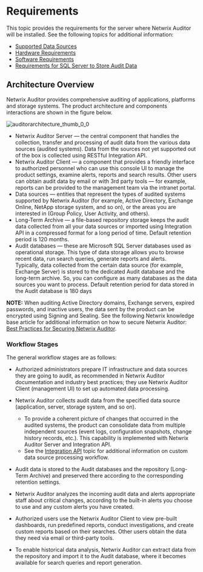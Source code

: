 # Requirements

This topic provides the requirements for the server where Netwrix Auditor will be installed. See the
following topics for additional information:

- [Supported Data Sources](/docs/auditor/10.7/auditor/requirements/supporteddatasources.md)
- [Hardware Requirements](/docs/auditor/10.7/auditor/requirements/console.md)
- [Software Requirements](/docs/auditor/10.7/auditor/requirements/software.md)
- [Requirements for SQL Server to Store Audit Data](/docs/auditor/10.7/auditor/requirements/sqlserver.md)

## Architecture Overview

Netwrix Auditor provides comprehensive auditing of applications, platforms and storage systems. The
product architecture and components interactions are shown in the figure below.

![auditorarchitecture_thumb_0_0](/img/product_docs/auditor/auditor/requirements/auditorarchitecture_thumb_0_0.webp)

- Netwrix Auditor Server — the central component that handles the collection, transfer and
  processing of audit data from the various data sources (audited systems). Data from the sources
  not yet supported out of the box is collected using RESTful Integration API.
- Netwrix Auditor Client — a component that provides a friendly interface to authorized personnel
  who can use this console UI to manage the product settings, examine alerts, reports and search
  results. Other users can obtain audit data by email or with 3rd party tools — for example, reports
  can be provided to the management team via the intranet portal.
- Data sources — entities that represent the types of audited systems supported by Netwrix Auditor
  (for example, Active Directory, Exchange Online, NetApp storage system, and so on), or the areas
  you are interested in (Group Policy, User Activity, and others).
- Long-Term Archive — a file-based repository storage keeps the audit data collected from all your
  data sources or imported using Integration API in a compressed format for a long period of time.
  Default retention period is 120 months.
- Audit databases — these are Microsoft SQL Server databases used as operational storage. This type
  of data storage allows you to browse recent data, run search queries, generate reports and
  alerts.  
  Typically, data collected from the certain data source (for example, Exchange Server) is stored to
  the dedicated Audit database and the long-term archive. So, you can configure as many databases as
  the data sources you want to process. Default retention period for data stored in the Audit
  database is 180 days

**NOTE:** When auditing Active Directory domains, Exchange servers, expired passwords, and inactive
users, the data sent by the product can be encrypted using Signing and Sealing. See the following
Netwrix knowledge base article for additional information on how to secure Netwrix Auditor:
[Best Practices for Securing Netwrix Auditor](https://helpcenter.netwrix.com/bundle/z-kb-articles-salesforce/page/kA00g000000H9SPCA0.html).

### Workflow Stages

The general workflow stages are as follows:

- Authorized administrators prepare IT infrastructure and data sources they are going to audit, as
  recommended in Netwrix Auditor documentation and industry best practices; they use Netwrix Auditor
  Client (management UI) to set up automated data processing.
- Netwrix Auditor collects audit data from the specified data source (application, server, storage
  system, and so on).

  - To provide a coherent picture of changes that occurred in the audited systems, the product can
    consolidate data from multiple independent sources (event logs, configuration snapshots,
    change history records, etc.). This capability is implemented with Netwrix Auditor Server and
    Integration API.
  - See the [Integration API](/docs/auditor/10.7/auditor/api/overview.md) topic for additional information on custom data
    source processing workflow.

- Audit data is stored to the Audit databases and the repository (Long-Term Archive) and preserved
  there according to the corresponding retention settings.
- Netwrix Auditor analyzes the incoming audit data and alerts appropriate staff about critical
  changes, according to the built-in alerts you choose to use and any custom alerts you have
  created.
- Authorized users use the Netwrix Auditor Client to view pre-built dashboards, run predefined
  reports, conduct investigations, and create custom reports based on their searches. Other users
  obtain the data they need via email or third-party tools.
- To enable historical data analysis, Netwrix Auditor can extract data from the repository and
  import it to the Audit database, where it becomes available for search queries and report
  generation.
